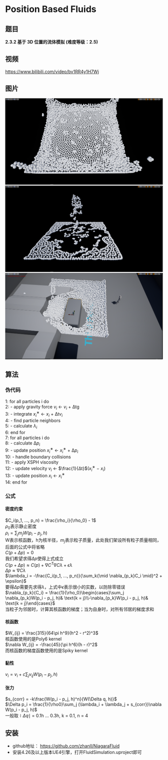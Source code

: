 # Position Based Fluids

## 题目
**2.3.2  基于 3D 位置的流体模拟 (难度等级：2.5)**

## 视频
https://www.bilibili.com/video/bv1RR4y1H7Wj

## 图片
![](./Images/WaterDrop.png)
![](./Images/WaterFall.png)
![](./Images/SDF_Collision.png)

## 算法
### 伪代码
1: for all particles i do<br/>
2:    - apply gravity force $v_i$ ← $v_i$ + ∆tg<br/>
3:    - integrate $x^∗_i$ ← $x_i$ + ∆t$v_i$<br/>
4:    - find particle neighbors<br/>
5:    - calculate $λ_i$<br/>
6: end for<br/>
7: for all particles i do<br/>
8:    - calculate $∆p_i$<br/>
9:    - update position $x^∗_i$ ← $x^∗_i$ + $∆p_i$<br/>
10:  - handle boundary collisions<br/>
11:  - apply XSPH viscosity<br/>
12:  - update velocity $v_i$ ← $\frac{1}{∆t}$($x^∗_i$ − $x_i$)<br/>
13:  - update position $x_i$ ← $x^∗_i$<br/>
14: end for<br/>

### 公式
#### 密度约束
$C_i(p_1, ..., p_n) = \frac{\rho_i}{\rho_0} - 1$<br/>
$\rho_0$表示静止密度<br/>
$\rho_i = \sum_jm_jW(p_i - p_j, h)$<br/>
W表示核函数，h为核半径，$m_j$表示粒子质量，此处我们架设所有粒子质量相同，后面的公式中将省略<br/>
$C(p + \Delta{p}) = 0$<br/>
我们希望求得$\Delta p$使得上式成立<br/>
$C(p + \Delta{p}) \approx C(p) + \nabla{C^T}\nabla C\lambda + \epsilon\lambda$<br/>
$\Delta{p} \approx \nabla{C}\lambda$<br/>
$\lambda_i = -\frac{C_i(p_1, ..., p_n)}{\sum_k{\mid \nabla_{p_k}C_i \mid}^2 + \epsilon}$<br/>
要得$\Delta p$需要先求得$\lambda$，上式中$\epsilon$表示很小的实数，以防除零错误<br/>
$\nabla_{p_k}{C_i} = \frac{1}{\rho_0}\begin{cases}\sum_j \nabla_{p_k}W(p_i - p_j, h)& \text{k = j}\\-\nabla_{p_k}W(p_i - p_j, h)& \text{k = j}\end{cases}$<br/>
当粒子为邻居时，计算其核函数的梯度；当为自身时，对所有邻居的梯度求和<br/>

#### 核函数
$W_{ij} = \frac{315}{64\pi h^9}(h^2 - r^2)^3$<br/>
核函数使用的是Poly6 kernel<br/>
$\nabla W_{ij} = -\frac{45}{\pi h^6}(h - r)^2$<br/>
而核函数的梯度函数使用的是Spiky kernel<br/>

#### 黏性
$v_i = v_i + c\sum_j v_{ij}W(p_i - p_j, h)$

#### 张力
$s_{corr} = -k\frac{W(p_i - p_j, h)^n}{W(\Delta q, h)}$<br/>
$\Delta p_i = \frac{1}{\rho0}\sum_j (\lambda_i + \lambda_j + s_{corr})\nabla W(p_i - p_j, h)$<br/>
一般取$\mid\Delta q\mid$ = 0.1h ... 0.3h, k = 0.1, n = 4

## 安装
- github地址：
https://github.com/zhanll/NiagaraFluid
- 安装4.26及以上版本UE4引擎，打开FluidSimulation.uproject即可